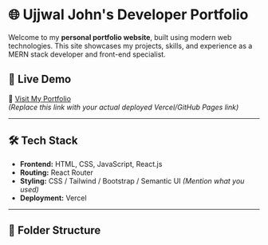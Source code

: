 # 🌐 Ujjwal John's Developer Portfolio

Welcome to my **personal portfolio website**, built using modern web technologies. This site showcases my projects, skills, and experience as a MERN stack developer and front-end specialist.

## 🚀 Live Demo

🔗 [Visit My Portfolio](https://portfolio-82gc.vercel.app/)  
*(Replace this link with your actual deployed Vercel/GitHub Pages link)*

---

## 🛠️ Tech Stack

- **Frontend:** HTML, CSS, JavaScript, React.js
- **Routing:** React Router
- **Styling:** CSS / Tailwind / Bootstrap / Semantic UI *(Mention what you used)*
- **Deployment:** Vercel

---

## 📂 Folder Structure

